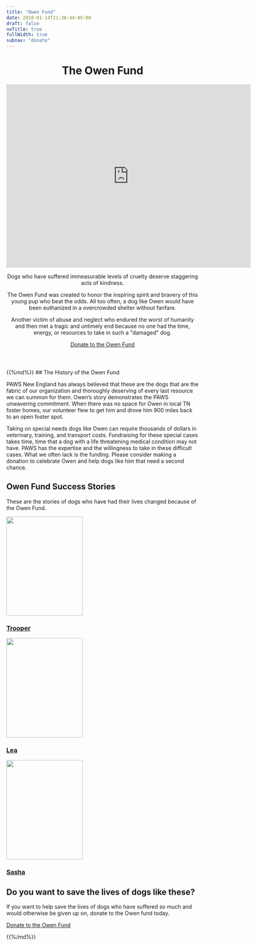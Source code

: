 ```yaml
---
title: "Owen Fund"
date: 2018-01-14T21:38:44-05:00
draft: false
noTitle: true
fullWidth: true
subnav: "donate"
---
```


<header class="bg-muted margin-bottom-large">
	<div class="container container-large padding-top padding-bottom-xlarge">
		<h1 class="no-padding-top text-xlarge">The Owen Fund</h1>
		<div class="row">
			<div class="grid-half grid-last">
				<iframe src="https://player.vimeo.com/video/69292438?title=0&byline=0&portrait=0" width="640" height="480" frameborder="0" webkitallowfullscreen mozallowfullscreen allowfullscreen></iframe>
			</div>
			<div class="grid-half">
				<p>Dogs who have suffered immeasurable levels of cruelty deserve staggering acts of kindness.</p>
				<p>The Owen Fund was created to honor the inspiring spirit and bravery of this young pup who beat the odds. All too often, a dog like Owen would have been euthanized in a overcrowded shelter without fanfare.</p>
				<p>Another victim of abuse and neglect who endured the worst of humanity and then met a tragic and untimely end because no one had the time, energy, or resources to take in such a "damaged" dog.</p>
				<p><a class="btn btn-large" href="/donate/donations/owen-fund/">Donate to the Owen Fund</a></p>
			</div>
		</div>
	</div>
</header>

<div class="container">
{{%md%}}
## The History of the Owen Fund

PAWS New England has always believed that these are the dogs that are the fabric of our organization and thoroughly deserving of every last resource we can summon for them. Owen’s story demonstrates the PAWS unwavering commitment. When there was no space for Owen in local TN foster homes, our volunteer flew to get him and drove him 900 miles back to an open foster spot.

Taking on special needs dogs like Owen can require thousands of dollars in veterinary, training, and transport costs. Fundraising for these special cases takes time, time that a dog with a life threatening medical condition may not have. PAWS has the expertise and the willingness to take in these difficult cases. What we often lack is the funding. Please consider making a donation to celebrate Owen and help dogs like him that need a second chance.

## Owen Fund Success Stories

These are the stories of dogs who have had their lives changed because of the Owen Fund.

<div class="row text-center margin-bottom">
	<div class="grid-third">
		<a href="/owen-fund/trooper/">
			<img class="img-photo" src="/img/owen-fund/trooper.jpg" alt="" width="200" height="259">
			<h3 class="no-padding-top">Trooper</h3>
		</a>
	</div>
	<div class="grid-third">
		<a href="/owen-fund/lea/">
			<img class="img-photo" src="/img/owen-fund/lea.jpg" alt="" width="200" height="260">
			<h3 class="no-padding-top">Lea</h3>
		</a>
	</div>
	<div class="grid-third">
		<a href="/owen-fund/sasha/">
			<img class="img-photo" src="/img/owen-fund/sasha.jpg" alt="" width="200" height="260">
			<h3 class="no-padding-top">Sasha</h3>
		</a>
	</div>
</div>

## Do you want to save the lives of dogs like these?

If you want to help save the lives of dogs who have suffered so much and would otherwise be given up on, donate to the Owen fund today.

<p><a class="btn btn-large" href="/donate/donations/owen-fund/">Donate to the Owen Fund</a></p>
{{%/md%}}
</div>